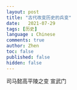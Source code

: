 ```yaml
---
layout: post
title: "古代改变历史的兵变"
date:   2021-07-29
tags: [历史]
language : Chinese
comments: true
author: Zhen
toc: false
published: false
hidden: false
---
```



司马懿高平陵之变
宣武门

<!--stackedit_data:
eyJoaXN0b3J5IjpbMTczMTYwMzg1MF19
-->